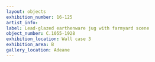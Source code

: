 ```yaml
---
layout: objects
exhibition_number: 16-125
artist_info: 
label: Lead-glazed earthenware jug with farmyard scene
object_number: C.1055-1928
exhibition_location: Wall case 3
exhibition_area: B
gallery_location: Adeane 
---
```

